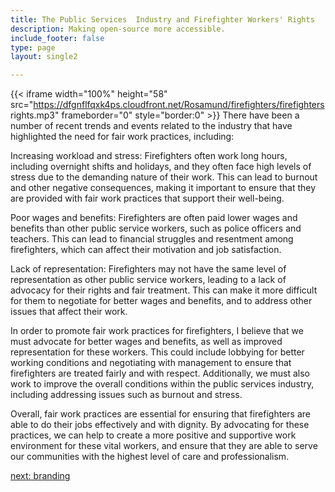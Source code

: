 ```yaml
---
title: The Public Services  Industry and Firefighter Workers' Rights
description: Making open-source more accessible.
include_footer: false
type: page
layout: single2

---
```



{{< iframe width="100%" height="58" src="https://dfgnflfqxk4ps.cloudfront.net/Rosamund/firefighters/firefighters rights.mp3" frameborder="0" style="border:0" >}}
There have been a number of recent trends and events related to the industry that have highlighted the need for fair work practices, including:

Increasing workload and stress: Firefighters often work long hours, including overnight shifts and holidays, and they often face high levels of stress due to the demanding nature of their work. This can lead to burnout and other negative consequences, making it important to ensure that they are provided with fair work practices that support their well-being.

Poor wages and benefits: Firefighters are often paid lower wages and benefits than other public service workers, such as police officers and teachers. This can lead to financial struggles and resentment among firefighters, which can affect their motivation and job satisfaction.

Lack of representation: Firefighters may not have the same level of representation as other public service workers, leading to a lack of advocacy for their rights and fair treatment. This can make it more difficult for them to negotiate for better wages and benefits, and to address other issues that affect their work.

In order to promote fair work practices for firefighters, I believe that we must advocate for better wages and benefits, as well as improved representation for these workers. This could include lobbying for better working conditions and negotiating with management to ensure that firefighters are treated fairly and with respect. Additionally, we must also work to improve the overall conditions within the public services industry, including addressing issues such as burnout and stress.

Overall, fair work practices are essential for ensuring that firefighters are able to do their jobs effectively and with dignity. By advocating for these practices, we can help to create a more positive and supportive work environment for these vital workers, and ensure that they are able to serve our communities with the highest level of care and professionalism.


<a href="https://workdojos.com/firefighters/branding">next: branding</a>
